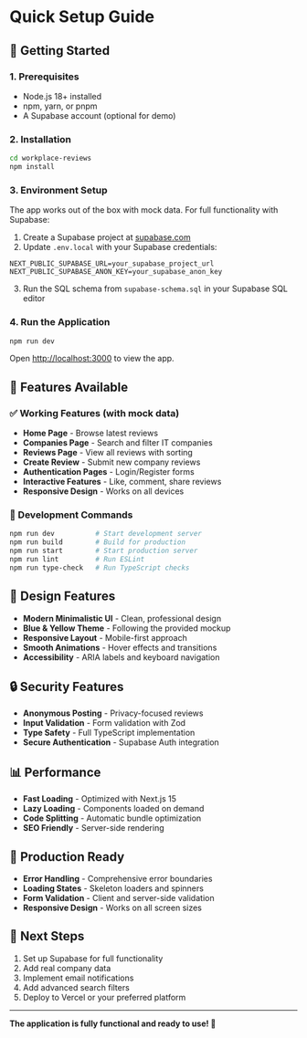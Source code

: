 # Quick Setup Guide

## 🚀 Getting Started

### 1. Prerequisites
- Node.js 18+ installed
- npm, yarn, or pnpm
- A Supabase account (optional for demo)

### 2. Installation
```bash
cd workplace-reviews
npm install
```

### 3. Environment Setup
The app works out of the box with mock data. For full functionality with Supabase:

1. Create a Supabase project at [supabase.com](https://supabase.com)
2. Update `.env.local` with your Supabase credentials:
```env
NEXT_PUBLIC_SUPABASE_URL=your_supabase_project_url
NEXT_PUBLIC_SUPABASE_ANON_KEY=your_supabase_anon_key
```
3. Run the SQL schema from `supabase-schema.sql` in your Supabase SQL editor

### 4. Run the Application
```bash
npm run dev
```

Open [http://localhost:3000](http://localhost:3000) to view the app.

## 📱 Features Available

### ✅ Working Features (with mock data)
- **Home Page** - Browse latest reviews
- **Companies Page** - Search and filter IT companies
- **Reviews Page** - View all reviews with sorting
- **Create Review** - Submit new company reviews
- **Authentication Pages** - Login/Register forms
- **Interactive Features** - Like, comment, share reviews
- **Responsive Design** - Works on all devices

### 🔧 Development Commands
```bash
npm run dev          # Start development server
npm run build        # Build for production
npm run start        # Start production server
npm run lint         # Run ESLint
npm run type-check   # Run TypeScript checks
```

## 🎨 Design Features
- **Modern Minimalistic UI** - Clean, professional design
- **Blue & Yellow Theme** - Following the provided mockup
- **Responsive Layout** - Mobile-first approach
- **Smooth Animations** - Hover effects and transitions
- **Accessibility** - ARIA labels and keyboard navigation

## 🔒 Security Features
- **Anonymous Posting** - Privacy-focused reviews
- **Input Validation** - Form validation with Zod
- **Type Safety** - Full TypeScript implementation
- **Secure Authentication** - Supabase Auth integration

## 📊 Performance
- **Fast Loading** - Optimized with Next.js 15
- **Lazy Loading** - Components loaded on demand
- **Code Splitting** - Automatic bundle optimization
- **SEO Friendly** - Server-side rendering

## 🚀 Production Ready
- **Error Handling** - Comprehensive error boundaries
- **Loading States** - Skeleton loaders and spinners
- **Form Validation** - Client and server-side validation
- **Responsive Design** - Works on all screen sizes

## 📝 Next Steps
1. Set up Supabase for full functionality
2. Add real company data
3. Implement email notifications
4. Add advanced search filters
5. Deploy to Vercel or your preferred platform

---

**The application is fully functional and ready to use! 🎉**
